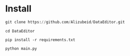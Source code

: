 # Install

```py
git clone https://github.com/Alizubeid/DataEditor.git
```

```
cd DataEditor
```

```
pip install -r requirements.txt
```

```
python main.py
```
